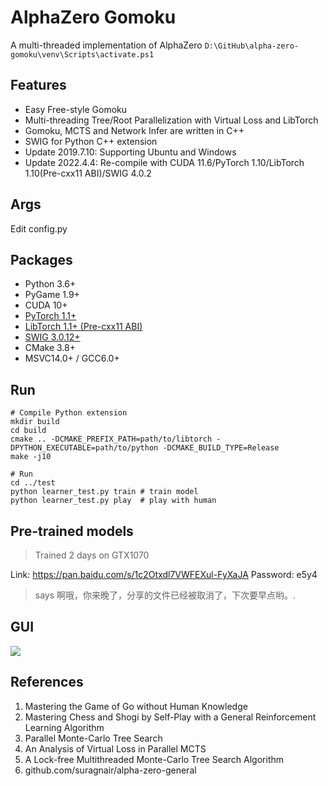 # AlphaZero Gomoku
A multi-threaded implementation of AlphaZero
`D:\GitHub\alpha-zero-gomoku\venv\Scripts\activate.ps1`

## Features
* Easy Free-style Gomoku
* Multi-threading Tree/Root Parallelization with Virtual Loss and LibTorch
* Gomoku, MCTS and Network Infer are written in C++
* SWIG for Python C++ extension
* Update 2019.7.10: Supporting Ubuntu and Windows
* Update 2022.4.4: Re-compile with CUDA 11.6/PyTorch 1.10/LibTorch 1.10(Pre-cxx11 ABI)/SWIG 4.0.2

## Args
Edit config.py

## Packages
* Python 3.6+
* PyGame 1.9+
* CUDA 10+
* [PyTorch 1.1+](https://pytorch.org/get-started/locally/)
* [LibTorch 1.1+ (Pre-cxx11 ABI)](https://pytorch.org/get-started/locally/)
* [SWIG 3.0.12+](https://sourceforge.net/projects/swig/files/)
* CMake 3.8+
* MSVC14.0+ / GCC6.0+

## Run
```
# Compile Python extension
mkdir build
cd build
cmake .. -DCMAKE_PREFIX_PATH=path/to/libtorch -DPYTHON_EXECUTABLE=path/to/python -DCMAKE_BUILD_TYPE=Release
make -j10

# Run
cd ../test
python learner_test.py train # train model
python learner_test.py play  # play with human
```

## Pre-trained models
> Trained 2 days on GTX1070

Link: https://pan.baidu.com/s/1c2Otxdl7VWFEXul-FyXaJA Password: e5y4

>says 啊哦，你来晚了，分享的文件已经被取消了，下次要早点哟。.


## GUI
![](https://github.com/hijkzzz/alpha-zero-gomoku/blob/master/assets/gomoku_gui.png)

## References
1. Mastering the Game of Go without Human Knowledge
2. Mastering Chess and Shogi by Self-Play with a General Reinforcement Learning Algorithm
3. Parallel Monte-Carlo Tree Search
4. An Analysis of Virtual Loss in Parallel MCTS
5. A Lock-free Multithreaded Monte-Carlo Tree Search Algorithm
6. github.com/suragnair/alpha-zero-general
